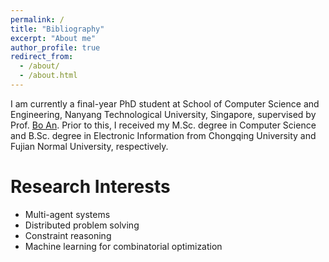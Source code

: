 ```yaml
---
permalink: /
title: "Bibliography"
excerpt: "About me"
author_profile: true
redirect_from: 
  - /about/
  - /about.html
---
```


I am currently a final-year PhD student at School of Computer Science and Engineering, Nanyang Technological University, Singapore, supervised by Prof. [Bo An](https://personal.ntu.edu.sg/boan/). Prior to this, I received my M.Sc. degree in Computer Science and B.Sc. degree in Electronic Information from Chongqing University and Fujian Normal University, respectively.

# Research Interests

- Multi-agent systems
- Distributed problem solving
- Constraint reasoning
- Machine learning for combinatorial optimization

